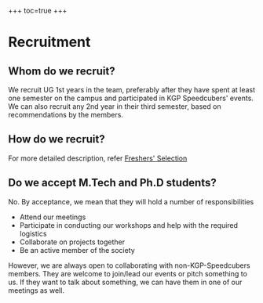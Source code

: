 +++
toc=true
+++

# Recruitment

## Whom do we recruit?
We recruit UG 1st years in the team, preferably after they have spent at least one semester on the campus and participated in KGP Speedcubers' events. We can also recruit any 2nd year in their third semester, based on recommendations by the members.

## How do we recruit?
For more detailed description, refer [Freshers' Selection](/events/freshers-selection.md)

## Do we accept M.Tech and Ph.D students?
No. By acceptance, we mean that they will hold a number of responsibilities
- Attend our meetings
- Participate in conducting our workshops and help with the required logistics
- Collaborate on projects together
- Be an active member of the society

However, we are always open to collaborating with non-KGP-Speedcubers members. They are welcome to join/lead our events or pitch something to us. If they want to talk about something, we can have them in one of our meetings as well.
